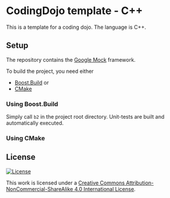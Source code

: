 # CodingDojo template - C++

This is a template for a coding dojo. The language is C++.

## Setup
The repository contains the [Google Mock](https://code.google.com/p/googlemock/) framework.

To build the project, you need either
* [Boost.Build](http://www.boost.org/build/index.html) or
* [CMake](http://www.cmake.org/)

### Using Boost.Build
Simply call ```b2``` in the project root directory. Unit-tests are built and automatically executed.

### Using CMake



## License

[![License][license-image]][license-url]

This work is licensed under a [Creative Commons Attribution-NonCommercial-ShareAlike 4.0 International License](http://creativecommons.org/licenses/by-nc-sa/4.0/).

[license-url]: http://creativecommons.org/licenses/by-nc-sa/4.0/
[license-image]: https://i.creativecommons.org/l/by-nc-sa/4.0/88x31.png
